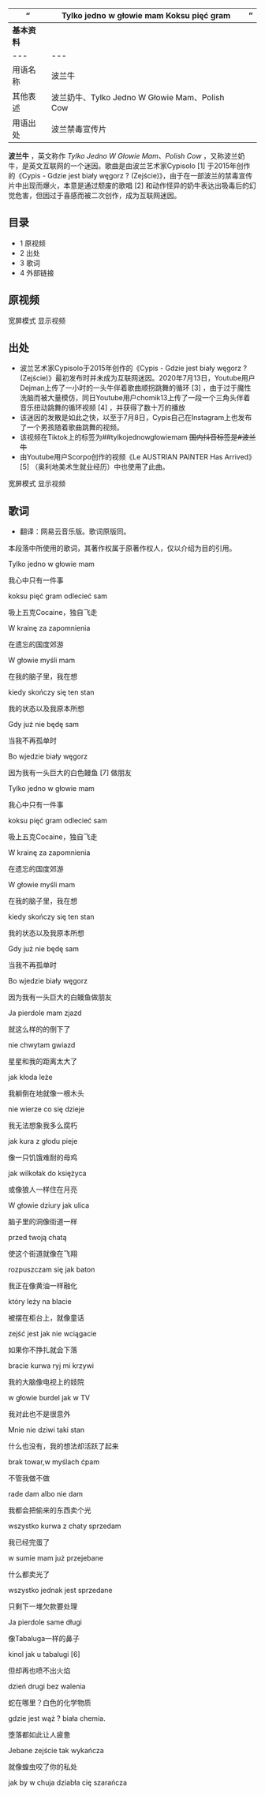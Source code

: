 |  “  |  Tylko jedno w głowie mam  Koksu pięć gram  </br> |  ”   
---|---|---  
|  **基本资料**  ||
|---|---|
|用语名称  |  波兰牛   |
|其他表述  |  波兰奶牛、Tylko Jedno W Głowie Mam、Polish Cow   |
|用语出处  |  波兰禁毒宣传片   |
  
**波兰牛** ，英文称作 _Tylko Jedno W Głowie Mam、Polish Cow_
，又称波兰奶牛，是英文互联网的一个迷因。歌曲是由波兰艺术家Cypisolo  [1]  于2015年创作的《Cypis - Gdzie jest biały
węgorz ? (Zejście)》，由于在一部波兰的禁毒宣传片中出现而爆火，本意是通过颓废的歌唱  [2]
和动作怪异的奶牛表达出吸毒后的幻觉危害，但因过于喜感而被二次创作，成为互联网迷因。

##  目录

  * 1  原视频 
  * 2  出处 
  * 3  歌词 
  * 4  外部链接 

##  原视频

宽屏模式  显示视频

##  出处

  * 波兰艺术家Cypisolo于2015年创作的《Cypis - Gdzie jest biały węgorz ? (Zejście)》最初发布时并未成为互联网迷因。2020年7月13日，Youtube用户Dejman上传了一小时的一头牛伴着歌曲顺拐跳舞的循环  [3]  ，由于过于魔性洗脑而被大量模仿，同日Youtube用户chomik13上传了一段一个三角头伴着音乐扭动跳舞的循环视频  [4]  ，并获得了数十万的播放 
  * 该迷因的发散是如此之快，以至于7月8日，Cypis自己在Instagram上也发布了一个男孩随着歌曲跳舞的视频。 
  * 该视频在Tiktok上的标签为##tylkojednowgłowiemam ~~国内抖音标签是#波兰牛~~
  * 由Youtube用户Scorpo创作的视频《Le AUSTRIAN PAINTER Has Arrived》  [5]  （奥利地美术生就业经历）中也使用了此曲。 

宽屏模式  显示视频

##  歌词

  * 翻译：网易云音乐版。歌词原版同。 

本段落中所使用的歌词，其著作权属于原著作权人，仅以介绍为目的引用。

Tylko jedno w głowie mam

我心中只有一件事

koksu pięć gram odlecieć sam

吸上五克Cocaine，独自飞走

W krainę za zapomnienia

在遗忘的国度郊游

W głowie myśli mam

在我的脑子里，我在想

kiedy skończy się ten stan

我的状态以及我原本所想

Gdy już nie będę sam

当我不再孤单时

Bo wjedzie biały węgorz

因为我有一头巨大的白色鳗鱼  [7]  做朋友

Tylko jedno w głowie mam

我心中只有一件事

koksu pięć gram odlecieć sam

吸上五克Cocaine，独自飞走

W krainę za zapomnienia

在遗忘的国度郊游

W głowie myśli mam

在我的脑子里，我在想

kiedy skończy się ten stan

我的状态以及我原本所想

Gdy już nie będę sam

当我不再孤单时

Bo wjedzie biały węgorz

因为我有一头巨大的白鳗鱼做朋友

Ja pierdole mam zjazd

就这么样的的倒下了

nie chwytam gwiazd

星星和我的距离太大了

jak kłoda leże

我躺倒在地就像一根木头

nie wierze co się dzieje

我无法想象我多么腐朽

jak kura z głodu pieje

像一只饥饿难耐的母鸡

jak wilkołak do księżyca

或像狼人一样住在月亮

W głowie dziury jak ulica

脑子里的洞像街道一样

przed twoją chatą

使这个街道就像在飞翔

rozpuszczam się jak baton

我正在像黄油一样融化

który leży na blacie

被摆在柜台上，就像童话

zejść jest jak nie wciągacie

如果你不挣扎就会下落

bracie kurwa ryj mi krzywi

我的大脑像电视上的妓院

w głowie burdel jak w TV

我对此也不是很意外

Mnie nie dziwi taki stan

什么也没有，我的想法却活跃了起来

brak towar,w myślach ćpam

不管我做不做

rade dam albo nie dam

我都会把偷来的东西卖个光

wszystko kurwa z chaty sprzedam

我已经完蛋了

w sumie mam już przejebane

什么都卖光了

wszystko jednak jest sprzedane

只剩下一堆欠款要处理

Ja pierdole same długi

像Tabaluga一样的鼻子

kinol jak u tabalugi  [6]

但却再也喷不出火焰

dzień drugi bez walenia

蛇在哪里？白色的化学物质

gdzie jest wąż ? biała chemia.

堕落都如此让人疲惫

Jebane zejście tak wykańcza

就像蝗虫咬了你的私处

jak by w chuja dziabła cię szarańcza